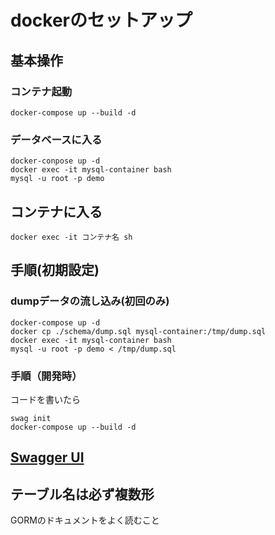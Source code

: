 # dockerのセットアップ

## 基本操作

### コンテナ起動
```
docker-compose up --build -d
```

### データベースに入る
```
docker-conpose up -d
docker exec -it mysql-container bash
mysql -u root -p demo
```

## コンテナに入る
```
docker exec -it コンテナ名 sh
```

## 手順(初期設定)

### dumpデータの流し込み(初回のみ)
```
docker-compose up -d
docker cp ./schema/dump.sql mysql-container:/tmp/dump.sql
docker exec -it mysql-container bash
mysql -u root -p demo < /tmp/dump.sql
```

### 手順（開発時）
コードを書いたら
```
swag init
docker-compose up --build -d
```

## [Swagger UI](http://localhost:8080/swagger/index.html)

## テーブル名は必ず複数形
GORMのドキュメントをよく読むこと